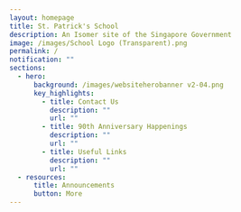 ```yaml
---
layout: homepage
title: St. Patrick's School
description: An Isomer site of the Singapore Government
image: /images/School Logo (Transparent).png
permalink: /
notification: ""
sections:
  - hero:
      background: /images/websiteherobanner v2-04.png
      key_highlights:
        - title: Contact Us
          description: ""
          url: ""
        - title: 90th Anniversary Happenings
          description: ""
          url: ""
        - title: Useful Links
          description: ""
          url: ""
  - resources:
      title: Announcements
      button: More
---
```

